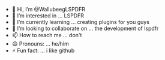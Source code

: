- 👋 Hi, I’m @WallubeegLSPDFR
- 👀 I’m interested in ... LSPDFR
- 🌱 I’m currently learning ... creating plugins for you guys
- 💞️ I’m looking to collaborate on ... the development of lspdfr
- 📫 How to reach me ... don't
- 😄 Pronouns: ... he/him
- ⚡ Fun fact: ... i like github

<!---
WallubeegLSPDFR/WallubeegLSPDFR is a ✨ special ✨ repository because its `README.md` (this file) appears on your GitHub profile.
You can click the Preview link to take a look at your changes.
--->

